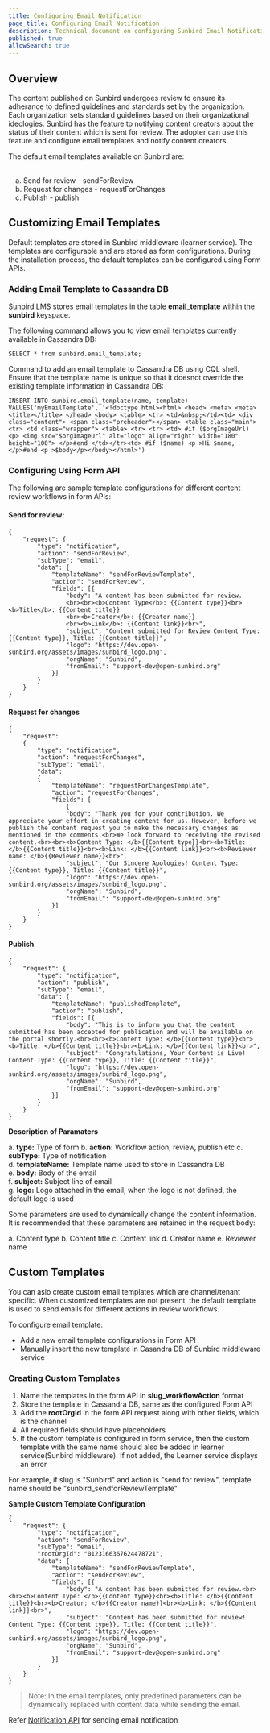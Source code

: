 ```yaml
---
title: Configuring Email Notification
page_title: Configuring Email Notification
description: Technical document on configuring Sunbird Email Notification for Review workflow
published: true
allowSearch: true
---
```


## Overview

The content published on Sunbird undergoes review to ensure its adherance to defined guidelines and standards set by the organization. Each organization sets standard guidelines based on their organizational ideologies. Sunbird has the feature to notifying content creators about the status of their content which is sent for review. The adopter can use this feature and configure email templates and notify content creators. 

The default email templates available on Sunbird are:

<br>&emsp;a. Send for review - sendForReview
<br>&emsp;b. Request for changes - requestForChanges
<br>&emsp;c. Publish - publish


## Customizing Email Templates

Default templates are stored in Sunbird middleware (learner service). The templates are configurable and are stored as form configurations. During the installation process, the default templates can be configured using Form APIs.

### Adding Email Template to Cassandra DB

Sunbird LMS stores email templates in the table **email_template** within the **sunbird** keyspace. 

The following command allows you to view email templates currently available in Cassandra DB:

`SELECT * from sunbird.email_template;`

Command to add an email template to Cassandra DB using CQL shell. Ensure that the template name is unique so that it doesnot override the existing template information in Cassandra DB:

    INSERT INTO sunbird.email_template(name, template) VALUES('myEmailTemplate', '<!doctype html><html> <head> <meta> <meta> <title></title> </head> <body> <table> <tr> <td>&nbsp;</td><td> <div class="content"> <span class="preheader"></span> <table class="main"> <tr> <td class="wrapper"> <table> <tr> <tr> <td> #if ($orgImageUrl) <p> <img src="$orgImageUrl" alt="logo" align="right" width="180" height="100"> </p>#end </td></tr><td> #if ($name) <p >Hi $name,</p>#end <p >$body</p></body></html>')

### Configuring Using Form API

The following are sample template configurations for different content review workflows in form APIs:

#### Send for review:

	{
		"request": {
			"type": "notification",
			"action": "sendForReview",
			"subType": "email",
			"data": {
				"templateName": "sendForReviewTemplate",
				"action": "sendForReview",
				"fields": [{
					"body": "A content has been submitted for review.
					<br><br><b>Content Type</b>: {{Content type}}<br><b>Title</b>: {{Content title}}
					<br><b>Creator</b>: {{Creator name}}
					<br><b>Link</b>: {{Content link}}<br>",
					"subject": "Content submitted for Review Content Type: {{Content type}}, Title: {{Content title}}",
					"logo": "https://dev.open-sunbird.org/assets/images/sunbird_logo.png",
					"orgName": "Sunbird",	
					"fromEmail": "support-dev@open-sunbird.org"
				}]
			}
		}
	}


#### Request for changes

	{
		"request": 
		{
			"type": "notification",
			"action": "requestForChanges",
			"subType": "email",
			"data": 
			{
				"templateName": "requestForChangesTemplate",
				"action": "requestForChanges",
				"fields": [
					{
					"body": "Thank you for your contribution. We appreciate your effort in creating content for us. However, before we publish the content request you to make the necessary changes as mentioned in the comments.<br>We look forward to receiving the revised content.<br><br><b>Content Type: </b>{{Content type}}<br><b>Title: </b>{{Content title}}<br><b>Link: </b>{{Content link}}<br><b>Reviewer name: </b>{{Reviewer name}}<br>",
					"subject": "Our Sincere Apologies! Content Type: {{Content type}}, Title: {{Content title}}",
					"logo": "https://dev.open-sunbird.org/assets/images/sunbird_logo.png",
					"orgName": "Sunbird",	
					"fromEmail": "support-dev@open-sunbird.org"
				}]
			}
		}
	}


#### Publish

	{
		"request": {
			"type": "notification",
			"action": "publish",
			"subType": "email",
			"data": {
				"templateName": "publishedTemplate",
				"action": "publish",
				"fields": [{
					"body": "This is to inform you that the content submitted has been accepted for publication and will be available on the portal shortly.<br><br><b>Content Type: </b>{{Content type}}<br><b>Title: </b>{{Content title}}<br><b>Link: </b>{{Content link}}<br>",
					"subject": "Congratulations, Your Content is Live! Content Type: {{Content type}}, Title: {{Content title}}",
					"logo": "https://dev.open-sunbird.org/assets/images/sunbird_logo.png",
					"orgName": "Sunbird",	
					"fromEmail": "support-dev@open-sunbird.org"
				}]
			}
		}
	}

**Description of Paramaters**

a. **type:** Type of form
b. **action:** Workflow action, review, publish etc 
c. **subType:** Type of notification  
d. **templateName:** Template name used to store in Cassandra DB  
e. **body:** Body of the email  
f. **subject:** Subject line of email  
g. **logo:** Logo attached in the email, when the logo is not defined, the default logo is used

Some parameters are used to dynamically change the content information. It is recommended that these parameters are retained in the request body:

a. Content type
b. Content title
c. Content link
d. Creator name
e. Reviewer name

## Custom Templates

You can aslo create custom email templates which are channel/tenant specific. When customized templates are not present, the default template is used to send emails for different actions in review workflows.

To configure email template:

* Add a new email template configurations in Form API 
* Manually insert the new template in Casandra DB of Sunbird middleware service

### Creating Custom Templates

1. Name the templates in the form API in **slug_workflowAction** format
2. Store the template in Cassandra DB, same as the configured Form API
3. Add the **rootOrgId** in the form API request along with other fields, which is the channel
4. All required fields should have placeholders
5. If the custom template is configured in form service, then the custom template with the same name should also be added in learner service(Sunbird middleware). If not added, the Learner service displays an error

For example, if slug is "Sunbird" and action is "send for review", template name should be "sunbird_sendforReviewTemplate"

**Sample Custom Template Configuration**


	{
		"request": {
			"type": "notification",
			"action": "sendForReview",
			"subType": "email",
			"rootOrgId": "0123166367624478721",
			"data": {
				"templateName": "sendForReviewTemplate",
				"action": "sendForReview",
				"fields": [{
					"body": "A content has been submitted for review.<br><br><b>Content Type: </b>{{Content type}}<br><b>Title: </b>{{Content title}}<br><b>Creator: </b>{{Creator name}}<br><b>Link: </b>{{Content link}}<br>",
					"subject": "Content has been submitted for review! Content Type: {{Content type}}, Title: {{Content title}}",
					"logo": "https://dev.open-sunbird.org/assets/images/sunbird_logo.png",
					"orgName": "Sunbird",	
					"fromEmail": "support-dev@open-sunbird.org"
				}]
			}
		}
	}

> Note: In the email templates, only predefined parameters can be dynamically replaced with content data while sending the email.


Refer [Notification API](../apis/notificationapi/) for sending email notification
